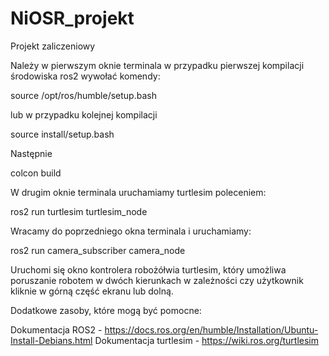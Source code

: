 # NiOSR_projekt
Projekt zaliczeniowy 

Należy w pierwszym oknie terminala w przypadku pierwszej kompilacji środowiska ros2 wywołać komendy:

source /opt/ros/humble/setup.bash

lub w przypadku kolejnej kompilacji 

source install/setup.bash

Następnie 

colcon build

W drugim oknie terminala uruchamiamy turtlesim poleceniem:

ros2 run turtlesim turtlesim_node

Wracamy do poprzedniego okna terminala i uruchamiamy:

ros2 run camera_subscriber camera_node

Uruchomi się okno kontrolera robożółwia turtlesim, który umożliwa poruszanie robotem w dwóch kierunkach w zależności czy użytkownik kliknie w górną część ekranu lub dolną.

Dodatkowe zasoby, które mogą być pomocne:

Dokumentacja ROS2 - https://docs.ros.org/en/humble/Installation/Ubuntu-Install-Debians.html
Dokumentacja turtlesim - https://wiki.ros.org/turtlesim
